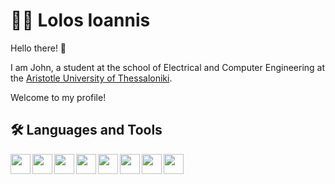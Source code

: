 # 🙋‍♂️ Lolos Ioannis

Hello there! 👋

I am John, a student at the school of Electrical and Computer Engineering at the <a href="https://www.auth.gr/">Aristotle University of Thessaloniki</a>.

Welcome to my profile!


## 🛠️ Languages and Tools 
<img align="left" height="32" width="32" src="https://cdn.simpleicons.org/python/white" />
<img align="left" height="32" width="32" src="https://cdn.simpleicons.org/c/white" />
<img align="left" height="32" width="32" src="https://cdn.simpleicons.org/cplusplus/white" />
<img align="left" height="32" width="32" src="https://cdn.simpleicons.org/mysql/white" />
<img align="left" height="32" width="32" src="https://cdn.simpleicons.org/flask/white" />
<img align="left" height="32" width="32" src="https://cdn.simpleicons.org/html5/white" />
<img align="left" height="32" width="32" src="https://cdn.iconscout.com/icon/premium/png-512-thumb/matlab-11796920-9632931.png?f=webp&w=256" />
<img align="left" height="32" width="32" src="https://static-00.iconduck.com/assets.00/latex-icon-2014x2048-wyowdlpa.png" />
